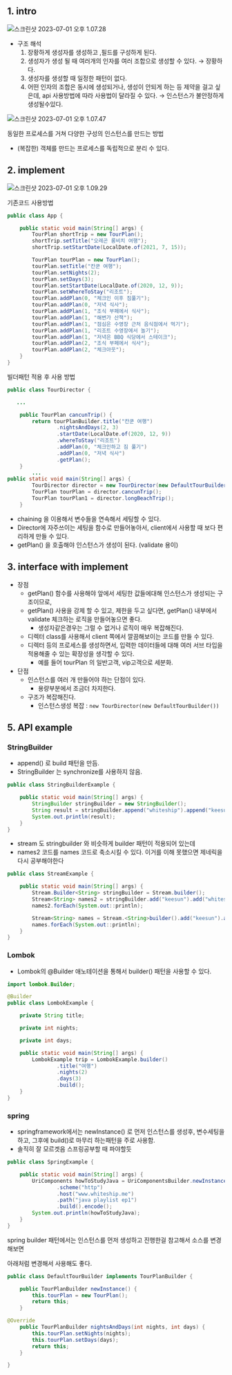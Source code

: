 ## 1. intro

![스크린샷 2023-07-01 오후 1.07.28](img/builder-01.png)

- 구조 해석
  1. 장황하게 생성자를 생성하고 ,필드를 구성하게 된다.
  2. 생성자가 생성 될 때 여러개의 인자를 여러 조합으로 생성할 수 있다. → 장황하다.
  3. 생성자를 생성할 때 일정한 패턴이 없다.
  4. 어떤 인자의 조합은 동시에 생성되거나, 생성이 안되게 하는 등 제약을 걸고 싶은데, api 사용방법에 따라 사용법이 달라질 수 있다. → 인스턴스가 불안정하게 생성될수있다.



![스크린샷 2023-07-01 오후 1.07.47](img/builder-02.png)

동일한 프로세스를 거쳐 다양한 구성의 인스턴스를 만드는 방법

- (복잡한) 객체를 만드는 프로세스를 독립적으로 분리 수 있다.



## 2. implement

![스크린샷 2023-07-01 오후 1.09.29](img/builder-03.png)



기존코드 사용방법

```java
public class App {

    public static void main(String[] args) {
        TourPlan shortTrip = new TourPlan();
        shortTrip.setTitle("오레곤 롱비치 여행");
        shortTrip.setStartDate(LocalDate.of(2021, 7, 15));

        TourPlan tourPlan = new TourPlan();
        tourPlan.setTitle("칸쿤 여행");
        tourPlan.setNights(2);
        tourPlan.setDays(3);
        tourPlan.setStartDate(LocalDate.of(2020, 12, 9));
        tourPlan.setWhereToStay("리조트");
        tourPlan.addPlan(0, "체크인 이후 짐풀기");
        tourPlan.addPlan(0, "저녁 식사");
        tourPlan.addPlan(1, "조식 부페에서 식사");
        tourPlan.addPlan(1, "해변가 산책");
        tourPlan.addPlan(1, "점심은 수영장 근처 음식점에서 먹기");
        tourPlan.addPlan(1, "리조트 수영장에서 놀기");
        tourPlan.addPlan(1, "저녁은 BBQ 식당에서 스테이크");
        tourPlan.addPlan(2, "조식 부페에서 식사");
        tourPlan.addPlan(2, "체크아웃");
    }
}
```

빌더패턴 적용 후 사용 방법

```java
public class TourDirector {

   ...

    public TourPlan cancunTrip() {
        return tourPlanBuilder.title("칸쿤 여행")
                .nightsAndDays(2, 3)
                .startDate(LocalDate.of(2020, 12, 9))
                .whereToStay("리조트")
                .addPlan(0, "체크인하고 짐 풀기")
                .addPlan(0, "저녁 식사")
                .getPlan();
    }
		...
public static void main(String[] args) {
        TourDirector director = new TourDirector(new DefaultTourBuilder());
        TourPlan tourPlan = director.cancunTrip();
        TourPlan tourPlan1 = director.longBeachTrip();
    }
```

- chaining 을 이용해서 변수들을 연속해서 세팅할 수 있다.
- Director에 자주쓰이는 세팅을 함수로 만들어놓아서, client에서 사용할 때 보다 편리하게 만들 수 있다.
- getPlan() 을 호출해야 인스턴스가 생성이 된다. (validate 용이)



## 3. interface with implement

- 장점
  - getPlan() 함수를 사용해야 앞에서 세팅한 값들에대해 인스턴스가 생성되는 구조이므로,
  - getPlan() 사용을 강제 할 수 있고, 제한을 두고 싶다면, getPlan() 내부에서 validate 체크하는 로직을 만들어놓으면 좋다.
    - 생성자같은경우는 그럴 수 없거나 로직이 매우 복잡해진다.
  - 디렉터 class를 사용해서 client 쪽에서 깔끔해보이는 코드를 만들 수 있다.
  - 디렉터 등의 프로세스를 생성하면서, 입력한 데이터들에 대해 여러 서브 타입을 적용해줄 수 있는 확장성을 생각할 수 있다.
    - 예를 들어 tourPlan 의 일반고객, vip고객으로 세분화.
- 단점
  - 인스턴스를 여러 개 만들어야 하는 단점이 있다.
    - 용량부분에서 조금더 차지한다.
  - 구조가 복잡해진다.
    - 인스턴스생성 복잡 : `new TourDirector(new DefaultTourBuilder())`



## 5. API example

### StringBuilder

- append() 로 build 패턴을 만듬.
- StringBuilder 는 synchronize를 사용하지 않음.

```java
public class StringBuilderExample {

    public static void main(String[] args) {
        StringBuilder stringBuilder = new StringBuilder();
        String result = stringBuilder.append("whiteship").append("keesun").toString();
        System.out.println(result);
    }
}
```

- stream 도 stringbuilder 와 비슷하게 builder 패턴이 적용되어 있는데
- names2 코드를 names 코드로 축소시킬 수 있다. 이거를 이해 못했으면 제네릭을 다시 공부해야한다

```java
public class StreamExample {

    public static void main(String[] args) {
        Stream.Builder<String> stringBuilder = Stream.builder();
        Stream<String> names2 = stringBuilder.add("keesun").add("whiteship").build();
        names2.forEach(System.out::println);

        Stream<String> names = Stream.<String>builder().add("keesun").add("whiteship").build();
        names.forEach(System.out::println);
    }
}
```

### Lombok

- Lombok의 @Builder 애노테이션을 통해서 builder() 패턴을 사용할 수 있다.

```java
import lombok.Builder;

@Builder
public class LombokExample {

    private String title;

    private int nights;

    private int days;

    public static void main(String[] args) {
        LombokExample trip = LombokExample.builder()
                .title("여행")
                .nights(2)
                .days(3)
                .build();
    }
}
```

### spring

- springframework에서는 newInstance() 로 먼저 인스턴스를 생성후, 변수세팅을 하고, 그후에 build()로 마무리 하는패턴을 주로 사용함.
- 솔직히 잘 모르겟음 스프링공부할 때 파야할듯

```java
public class SpringExample {

    public static void main(String[] args) {
        UriComponents howToStudyJava = UriComponentsBuilder.newInstance()
                .scheme("http")
                .host("www.whiteship.me")
                .path("java playlist ep1")
                .build().encode();
        System.out.println(howToStudyJava);
    }
}
```

spring builder 패턴에서는 인스턴스를 먼저 생성하고 진행한걸 참고해서 소스를 변경해보면

아래처럼 변경해서 사용해도 좋다.

```java
public class DefaultTourBuilder implements TourPlanBuilder {

    public TourPlanBuilder newInstance() {
        this.tourPlan = new TourPlan();
        return this;
    }

@Override
    public TourPlanBuilder nightsAndDays(int nights, int days) {
        this.tourPlan.setNights(nights);
        this.tourPlan.setDays(days);
        return this;
    }

}
```